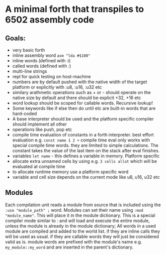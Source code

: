 # A minimal forth that transpiles to 6502 assembly code

## Goals:

- very basic forth
- inline assembly word `asm "lda #$100"`
- inline words (defined with :i)
- called words (defined with :)
- multi-line strings
- repl for quick testing on host-machine
- numbers are by default pushed with the native width of the target platform
  or explicitly with :u8, :u16, :u32 etc
- similary arathmetic operations such as + or - should operate on the native
  size by default and there should be explicit +32, +16 etc
- word lookup should be scoped for callable words. Recursive lookup!
- Some keywords like if else then do until etc are built-in words that are hard-coded
- A base interpreter should be used and the platform specific compiler should implement all other
- operations like push, pop etc
- compile time evaluation of constants in a forth interpreter. best effort evaluation
  e.g. `const name 1 2 +`
  compile time eval only works with special compile time words. they are limited to simple
  calculations. The constant takes the value of the last item on the stack after eval finishes.
- variables `let name` - this defines a variable in memory. Platform specific
- allocate extra unnamed cells by using e.g. `3 cells allot` which will be evaluated at compile time
- to allocate runtime memory use a platform specific word
- variable and cell size depends on the current mode like u8, u16, u32 etc

## Modules

Each compilation unit reads a module from source that
is included using the `:use "module_path" ;` word.
Modules can set their name using `:mod "module_name"`.
This will place it in the module dictionary.
This is a special compiler mode similar to : and will load and execute the entire module, unless the module
is already in the module dictionary;
All words in a used module are compiled and added to the world list.
if they are inline calls they will be used as usual.
if they are callable words they will just be considered valid as is.
module words are prefixed with the module's name e.g. `my_module::my_word` and are inserted in the parent's dictionary.
